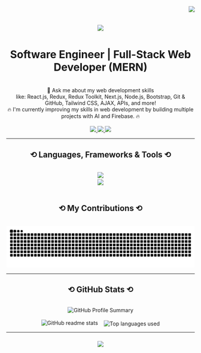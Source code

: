 <img align="right" src="https://visitor-badge.laobi.icu/badge?page_id=ahmedaldarabee.ahmedaldarabee" />

<h1 align="center">
  <img src="https://readme-typing-svg.herokuapp.com/?font=Righteous&size=35&center=true&vCenter=true&width=500&height=70&duration=4000&lines=Hi+There!+;+I'm+Ahmed+Al+Darabee!;" />
</h1>


<h1 align="center">Software Engineer | Full-Stack Web Developer (MERN)</h1>

<br/>

<div align="center"> 
  💬 Ask me about my web development skills<br>
  like: React.js, Redux, Redux Toolkit, Next.js, Node.js, Bootstrap, Git & GitHub, Tailwind CSS, AJAX, APIs, and more!<br>
  🔥 I'm currently improving my skills in web development by building multiple projects with AI and Firebase. 🔥  
</div>

<br/>

<div align="center">
  
  <a href="mailto:darabee.info@gmail.com">
    <img src="https://img.shields.io/badge/Gmail-333333?style=for-the-badge&logo=gmail&logoColor=red" target="_blank" />
  </a>

  <a href="https://www.linkedin.com/in/ahmed-al-darabee/" target="_blank">
    <img src="https://img.shields.io/badge/LinkedIn-0077B5?style=for-the-badge&logo=linkedin&logoColor=white" target="_blank" />
  </a>

  <a href="https://se-darabee.web.app/" target="_blank">
    <img src="https://img.shields.io/badge/Portfolio-FF5722?style=for-the-badge&logo=todoist&logoColor=white" target="_blank" />
  </a>

</div>

<hr/>

<h2 align="center"> ⟲ Languages, Frameworks & Tools ⟲ </h2>
<br/>

<div align="center">
  <a href="https://skillicons.dev">
    <img src="https://skillicons.dev/icons?i=nodejs,github,javascript,express,firebase,mongodb"/>
    <br>
    <img src="https://skillicons.dev/icons?i=react,tailwind,bootstrap,html,css,git,next,vscode,typescript" />
  </a>
</div>

<br/>

<div align="center">
  <h2> ⟲ My Contributions ⟲ </h2>
  <br/>
  <img alt="Snake animation showing GitHub contributions" src="https://raw.githubusercontent.com/ahmedaldarabee/ahmedaldarabee/output/github-contribution-grid-snake.svg" />
</div>

<hr/>

<h2 align="center"> ⟲ GitHub Stats ⟲ </h2> 
<br>

<div align="center">
  <img width="500" src="https://github-profile-summary-cards.vercel.app/api/cards/profile-details?username=ahmedaldarabee&theme=react" alt="GitHub Profile Summary"/>
  <br><br>
  <img width=390 src="https://github-readme-stats.vercel.app/api?username=ahmedaldarabee&count_private=true&show_icons=true&theme=react&rank_icon=github&border_radius=10" alt="GitHub readme stats" />&nbsp;&nbsp;&nbsp;
  <img width=325 align="center" src="https://github-readme-stats.vercel.app/api/top-langs/?username=ahmedaldarabee&hide=html&langs_count=8&layout=compact&theme=react&border_radius=10&size_weight=0.5&count_weight=0.5&exclude_repo=github-readme-stats" alt="Top languages used"/>
</div>


<hr/>

<h3 align="center">
  <img src="https://readme-typing-svg.herokuapp.com/?font=Righteous&size=25&center=true&vCenter=true&width=500&height=70&duration=4000&lines=Thanks+for+visiting!+;+Shoot+me+a+message+on+LinkedIn!;I'm+always+open+to+collaborations!" />
</h3>

</h3>

<br/>
